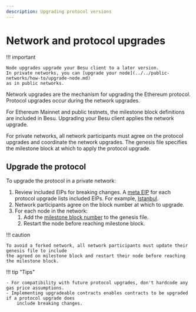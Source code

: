 ```yaml
---
description: Upgrading protocol versions
---
```


# Network and protocol upgrades

!!! important

    Node upgrades upgrade your Besu client to a later version.
    In private networks, you can [upgrade your node](../../public-networks/how-to/upgrade-node.md)
    as in public networks.

Network upgrades are the mechanism for upgrading the Ethereum protocol.
Protocol upgrades occur during the network upgrades.

For Ethereum Mainnet and public testnets, the milestone block definitions are included in Besu.
Upgrading your Besu client applies the network upgrade.

For private networks, all network participants must agree on the protocol upgrades and coordinate
the network upgrades.
The genesis file specifies the milestone block at which to apply the protocol upgrade.

## Upgrade the protocol

To upgrade the protocol in a private network:

1. Review included EIPs for breaking changes.
    A [meta EIP](https://eips.ethereum.org/meta) for each protocol upgrade lists included EIPs.
    For example, [Istanbul](https://eips.ethereum.org/EIPS/eip-1679).
1. Network participants agree on the block number at which to upgrade.
1. For each node in the network:
    1. Add the [milestone block number](../../public-networks/reference/genesis-items.md#milestone-blocks)
        to the genesis file.
    1. Restart the node before reaching milestone block.

!!! caution

    To avoid a forked network, all network participants must update their genesis file to include
    the agreed on milestone block and restart their node before reaching the milestone block.

!!! tip "Tips"

    - For compatibility with future protocol upgrades, don't hardcode any gas price assumptions.
    - Implementing upgradeable contracts enables contracts to be upgraded if a protocol upgrade does
        include breaking changes.
